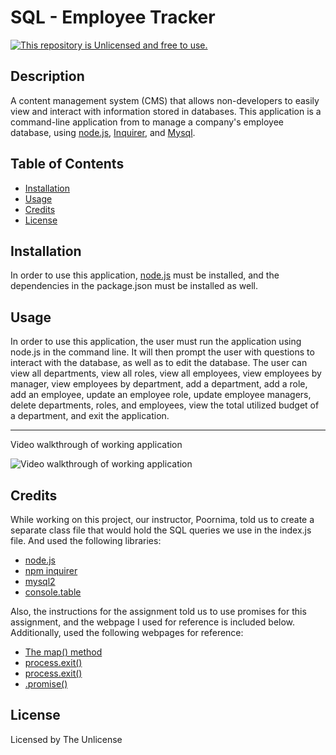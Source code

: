 # SQL - Employee Tracker
[![This repository is Unlicensed and free to use.](https://img.shields.io/badge/license-Unlicense-blue.svg)](http://unlicense.org/)

## Description
A content management system (CMS) that allows non-developers to easily view and interact with information stored in databases. This application is a command-line application from to manage a company's employee database, using [node.js](https://nodejs.org/en/), [Inquirer](https://www.npmjs.com/package/inquirer/v/8.2.4), and [Mysql](https://www.npmjs.com/package/mysql2).
  
## Table of Contents
- [Installation](#installation)
- [Usage](#usage)
- [Credits](#credits)
- [License](#license)

## Installation
In order to use this application, [node.js](https://nodejs.org/en/) must be installed, and the dependencies in the package.json must be installed as well.

## Usage 
In order to use this application, the user must run the application using node.js in the command line. It will then prompt the user with questions to interact with the database, as well as to edit the database. The user can view all departments, view all roles, view all employees, view employees by manager, view employees by department, add a department, add a role, add an employee, update an employee role, update employee managers, delete departments, roles, and employees, view the total utilized budget of a department, and exit the application.

---

Video walkthrough of working application

![Video walkthrough of working application](./assets/gifs/running-application-gif.gif)

## Credits
While working on this project, our instructor, Poornima, told us to create a separate class file that would hold the SQL queries we use in the index.js file. And used the following libraries:
- [node.js](https://nodejs.org/en/)
- [npm inquirer](https://www.npmjs.com/package/inquirer/v/8.2.4)
- [mysql2](https://www.npmjs.com/package/mysql2)
- [console.table](https://www.npmjs.com/package/console.table)

Also, the instructions for the assignment told us to use promises for this assignment, and the webpage I used for reference is included below. Additionally, used the following webpages for reference:
- [The map() method](https://developer.mozilla.org/en-US/docs/Web/JavaScript/Reference/Global_Objects/Array/map)
- [process.exit()](https://www.geeksforgeeks.org/how-to-exit-process-in-node-js/)
- [process.exit()](https://nodejs.org/dist/latest-v16.x/docs/api/process.html)
- [.promise()](https://www.npmjs.com/package/mysql2)

## License
Licensed by The Unlicense
